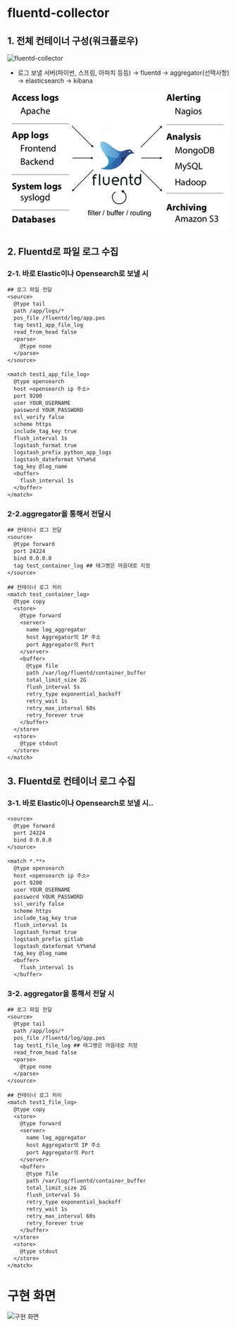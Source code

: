 # fluentd-collector
## 1. 전체 컨테이너 구성(워크플로우)
![fluentd-collector](https://github.com/user-attachments/assets/8942989d-e3a9-4619-93fe-da3b1a342bcb)
- 로그 보낼 서버(파이썬, 스프링, 아파치 등등) → fluentd → aggregator(선택사항) → elasticsearch → kibana

![fluentd-info](./assets/fluentd-info.png)

## 2. Fluentd로 파일 로그 수집
### 2-1. 바로 Elastic이나 Opensearch로 보낼 시
```
## 로그 파일 전달
<source>
  @type tail
  path /app/logs/*
  pos_file /fluentd/log/app.pos
  tag test1_app_file_log
  read_from_head false
  <parse>
    @type none
  </parse>
</source>

<match test1_app_file_log>
  @type opensearch
  host <opensearch ip 주소>
  port 9200
  user YOUR_USERNAME
  password YOUR_PASSWORD
  ssl_verify false
  scheme https
  include_tag_key true
  flush_interval 1s
  logstash_format true
  logstash_prefix python_app_logs
  logstash_dateformat %Y%m%d
  tag_key @log_name
  <buffer>
    flush_interval 1s
  </buffer>
</match>
```

### 2-2.aggregator을 통해서 전달시
```
## 컨테이너 로그 전달
<source>
  @type forward
  port 24224
  bind 0.0.0.0
  tag test_container_log ## 태그명은 마음대로 지정
</source>

## 컨테이너 로그 처리
<match test_container_log>
  @type copy
  <store>
    @type forward
    <server>
      name log_aggregator
      host Aggregator의 IP 주소
      port Aggregator의 Port
    </server>
    <buffer>
      @type file
      path /var/log/fluentd/container_buffer
      total_limit_size 2G
      flush_interval 5s
      retry_type exponential_backoff
      retry_wait 1s
      retry_max_interval 60s
      retry_forever true
    </buffer>
  </store>
  <store>
    @type stdout
  </store>
</match>
```

## 3. Fluentd로 컨테이너 로그 수집
### 3-1. 바로 Elastic이나 Opensearch로 보낼 시..
```
<source>
  @type forward
  port 24224
  bind 0.0.0.0
</source>

<match *.**>
  @type opensearch
  host <opensearch ip 주소>
  port 9200
  user YOUR_USERNAME
  password YOUR_PASSWORD
  ssl_verify false
  scheme https
  include_tag_key true
  flush_interval 1s
  logstash_format true
  logstash_prefix gitlab
  logstash_dateformat %Y%m%d
  tag_key @log_name
  <buffer>
    flush_interval 1s
  </buffer>
```
### 3-2. aggregator을 통해서 전달 시
```
## 로그 파일 전달
<source>
  @type tail
  path /app/logs/*
  pos_file /fluentd/log/app.pos
  tag test1_file_log ## 태그명은 마음대로 지정
  read_from_head false 
  <parse>
    @type none
  </parse>
</source>

## 컨테이너 로그 처리
<match test1_file_log>
  @type copy
  <store>
    @type forward
    <server>
      name log_aggregator
      host Aggregator의 IP 주소
      port Aggregator의 Port
    </server>
    <buffer>
      @type file
      path /var/log/fluentd/container_buffer
      total_limit_size 2G
      flush_interval 5s
      retry_type exponential_backoff
      retry_wait 1s
      retry_max_interval 60s
      retry_forever true
    </buffer>
  </store>
  <store>
    @type stdout
  </store>
</match>
```
# 구현 화면
![구현 화면](https://github.com/user-attachments/assets/75e45e19-b366-462e-8d3d-d594bfd1bb7d)


